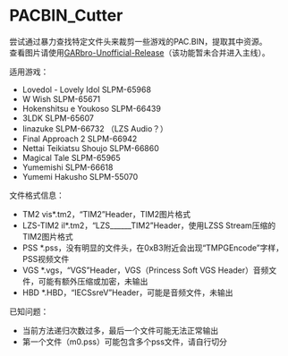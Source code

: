 # PACBIN_Cutter
尝试通过暴力查找特定文件头来裁剪一些游戏的PAC.BIN，提取其中资源。  
查看图片请使用[GARbro-Unofficial-Release](https://github.com/Manicsteiner/GARbro/releases/tag/GARbro-Mod-1.0.1.5B1)（该功能暂未合并进入主线）。

适用游戏：
 - Lovedol - Lovely Idol SLPM-65968
 - W Wish SLPM-65671
 - Hokenshitsu e Youkoso SLPM-66439
 - 3LDK SLPM-65607
 - Iinazuke SLPM-66732 （LZS Audio？）
 - Final Approach 2 SLPM-66942
 - Nettai Teikiatsu Shoujo SLPM-66860
 - Magical Tale SLPM-65965
 - Yumemishi SLPM-66618
 - Yumemi Hakusho SLPM-55070

文件格式信息：
 - TM2
   vis*.tm2，“TIM2”Header，TIM2图片格式
 - LZS-TIM2
   il*.tm2，“LZS______TIM2”Header，使用LZSS Stream压缩的TIM2图片格式
 - PSS
   *.pss，没有明显的文件头，在0xB3附近会出现“TMPGEncode”字样，PSS视频文件
 - VGS
   *.vgs，“VGS”Header，VGS（Princess Soft VGS Header）音频文件，可能有额外压缩或加密，未输出
 - HBD
   *.HBD，“IECSsreV”Header，可能是音频文件，未输出

已知问题：
 - 当前方法递归次数过多，最后一个文件可能无法正常输出
 - 第一个文件（m0.pss）可能包含多个pss文件，请自行切分